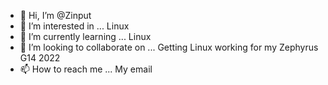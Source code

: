 - 👋 Hi, I’m @Zinput
- 👀 I’m interested in ... Linux
- 🌱 I’m currently learning ... Linux
- 💞️ I’m looking to collaborate on ... Getting Linux working for my Zephyrus G14 2022
- 📫 How to reach me ... My email

<!---
Zinput/Zinput is a ✨ special ✨ repository because its `README.md` (this file) appears on your GitHub profile.
You can click the Preview link to take a look at your changes.
--->
